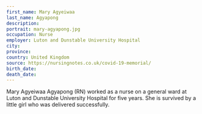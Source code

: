 ```yaml
---
first_name: Mary Agyeiwaa 
last_name: Agyapong
description: 
portrait: mary-agyapong.jpg
occupation: Nurse
employer: Luton and Dunstable University Hospital
city: 
province: 
country: United Kingdom
source: https://nursingnotes.co.uk/covid-19-memorial/
birth_date: 
death_date: 
---
```


Mary Agyeiwaa Agyapong (RN) worked as a nurse on a general ward at Luton and Dunstable University Hospital for five years. She is survived by a little girl who was delivered successfully.